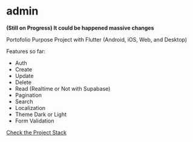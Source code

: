 # admin 

**(Still on Progress) It could be happened massive changes**

Portofolio Purpose Project with Flutter (Android, iOS, Web, and Desktop)

Features so far:

- Auth
- Create
- Update
- Delete
- Read (Realtime or Not with Supabase)
- Pagination
- Search
- Localization
- Theme Dark or Light
- Form Validation


[Check the Project Stack](https://github.com/gunantosteven/admin/tree/main/admin#readme)
